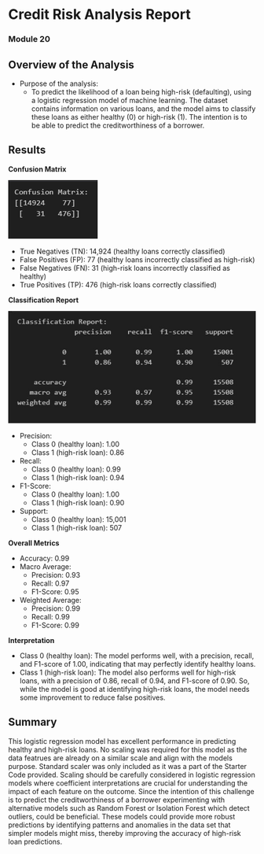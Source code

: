 # Credit Risk Analysis Report
### Module 20

## Overview of the Analysis

* Purpose of the analysis:
    * To predict the likelihood of a loan being high-risk (defaulting), using a logistic regression model of machine learning. The dataset contains information on various loans, and the model aims to classify these loans as either healthy (0) or high-risk (1).  The intention is to be able to predict the creditworthiness of a borrower.

## Results
**Confusion Matrix**

 ![](Images/CR_Confusion_Matrix.png)
- True Negatives (TN): 14,924 (healthy loans correctly classified)
- False Positives (FP): 77 (healthy loans incorrectly classified as high-risk)
- False Negatives (FN): 31 (high-risk loans incorrectly classified as healthy)
- True Positives (TP): 476 (high-risk loans correctly classified)

**Classification Report**

  ![](Images/CR_Classification_Report.jpeg)
- Precision:
  - Class 0 (healthy loan): 1.00
  - Class 1 (high-risk loan): 0.86
- Recall:
  - Class 0 (healthy loan): 0.99
  - Class 1 (high-risk loan): 0.94
- F1-Score:
  - Class 0 (healthy loan): 1.00
  - Class 1 (high-risk loan): 0.90
- Support:
  - Class 0 (healthy loan): 15,001
  - Class 1 (high-risk loan): 507
    
**Overall Metrics**
  - Accuracy: 0.99
  - Macro Average:
      - Precision: 0.93
      - Recall: 0.97
      - F1-Score: 0.95
  - Weighted Average:
      - Precision: 0.99
      - Recall: 0.99
      - F1-Score: 0.99
     
**Interpretation**
 - Class 0 (healthy loan): The model performs well, with a precision, recall, and F1-score of 1.00, indicating that may perfectly identify healthy loans.
 - Class 1 (high-risk loan): The model also performs well for high-risk loans, with a precision of 0.86, recall of 0.94, and F1-score of 0.90. So, while the model is good at identifying high-risk loans, the model needs some improvement to reduce false positives.

## Summary

This logistic regression model has excellent performance in predicting healthy and high-risk loans. No scaling was required for this model as the data featrues are already on a similar scale and align with the models purpose. Standard scaler was only included as it was a part of the Starter Code provided. Scaling should be carefully considered in logistic regression models where coefficient interpretations are crucial for understanding the impact of each feature on the outcome. 
Since the intention of this challenge is to predict the creditworthiness of a borrower experimenting with alternative models such as Random Forest or Isolation Forest which detect outliers, could be beneficial. These models could provide more robust predictions by identifying patterns and anomalies in the data set that simpler models might miss, thereby improving the accuracy of high-risk loan predictions.  

